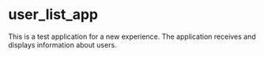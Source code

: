# user_list_app
This is a test application for a new experience. The application receives and displays information about users.
